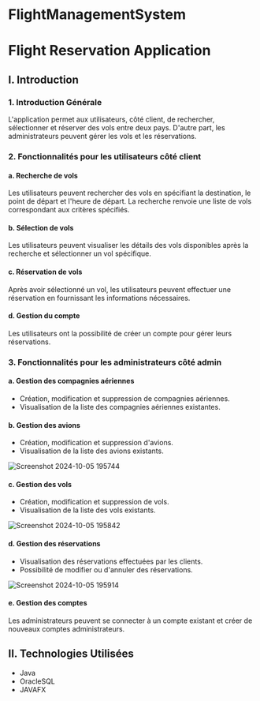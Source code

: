 # FlightManagementSystem
# Flight Reservation Application

## I. Introduction

### 1. Introduction Générale
L'application permet aux utilisateurs, côté client, de rechercher, sélectionner et réserver des vols entre deux pays. D'autre part, les administrateurs peuvent gérer les vols et les réservations.

### 2. Fonctionnalités pour les utilisateurs côté client

#### a. Recherche de vols
Les utilisateurs peuvent rechercher des vols en spécifiant la destination, le point de départ et l'heure de départ. La recherche renvoie une liste de vols correspondant aux critères spécifiés.

#### b. Sélection de vols
Les utilisateurs peuvent visualiser les détails des vols disponibles après la recherche et sélectionner un vol spécifique.

#### c. Réservation de vols
Après avoir sélectionné un vol, les utilisateurs peuvent effectuer une réservation en fournissant les informations nécessaires.

#### d. Gestion du compte
Les utilisateurs ont la possibilité de créer un compte pour gérer leurs réservations.

### 3. Fonctionnalités pour les administrateurs côté admin

#### a. Gestion des compagnies aériennes
- Création, modification et suppression de compagnies aériennes.
- Visualisation de la liste des compagnies aériennes existantes.

#### b. Gestion des avions
- Création, modification et suppression d'avions.
- Visualisation de la liste des avions existants.
  
![Screenshot 2024-10-05 195744](https://github.com/user-attachments/assets/fba5d431-7561-4fa3-9145-52508f6cf688)


#### c. Gestion des vols
- Création, modification et suppression de vols.
- Visualisation de la liste des vols existants.

  
![Screenshot 2024-10-05 195842](https://github.com/user-attachments/assets/8ae792b1-7bf2-4a4b-b512-cbb92b187466)


#### d. Gestion des réservations
- Visualisation des réservations effectuées par les clients.
- Possibilité de modifier ou d'annuler des réservations.

  
![Screenshot 2024-10-05 195914](https://github.com/user-attachments/assets/f9d7fda1-1ee9-4dcb-b29d-6e1264ec2a71)


#### e. Gestion des comptes
Les administrateurs peuvent se connecter à un compte existant et créer de nouveaux comptes administrateurs.

## II. Technologies Utilisées
- Java
- OracleSQL
- JAVAFX
